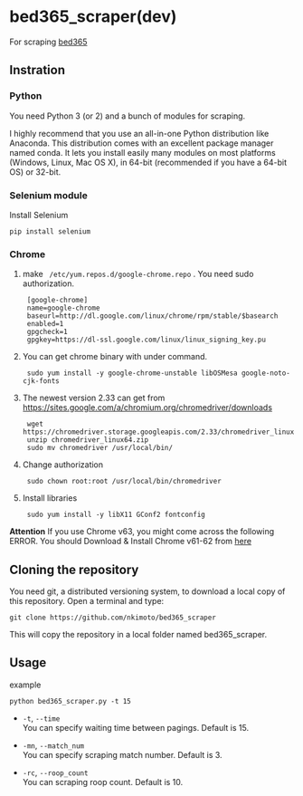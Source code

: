 # bed365_scraper(dev)

For scraping [bed365](https://www.bet365.com/)

## Instration

### Python
You need Python 3 (or 2) and a bunch of modules for scraping.

I highly recommend that you use an all-in-one Python distribution like Anaconda. This distribution comes with an excellent package manager named conda. It lets you install easily many modules on most platforms (Windows, Linux, Mac OS X), in 64-bit (recommended if you have a 64-bit OS) or 32-bit.


### Selenium module
Install Selenium
```
pip install selenium
```


### Chrome
1. make ` /etc/yum.repos.d/google-chrome.repo` . You need sudo authorization.

        [google-chrome]
        name=google-chrome
        baseurl=http://dl.google.com/linux/chrome/rpm/stable/$basearch
        enabled=1
        gpgcheck=1
        gpgkey=https://dl-ssl.google.com/linux/linux_signing_key.pu

1. You can get chrome binary with under command.

        sudo yum install -y google-chrome-unstable libOSMesa google-noto-cjk-fonts

1. The newest version 2.33 can get from https://sites.google.com/a/chromium.org/chromedriver/downloads 

        wget https://chromedriver.storage.googleapis.com/2.33/chromedriver_linux64.zip
        unzip chromedriver_linux64.zip
        sudo mv chromedriver /usr/local/bin/

1. Change authorization

        sudo chown root:root /usr/local/bin/chromedriver

1. Install libraries

        sudo yum install -y libX11 GConf2 fontconfig


**Attention**
If you use Chrome v63, you might come across the following ERROR.
You should Download & Install Chrome v61-62 from [here](https://www.slimjet.com/chrome/google-chrome-old-version.php)


## Cloning the repository

You need git, a distributed versioning system, to download a local copy of this repository. Open a terminal and type:
```
git clone https://github.com/nkimoto/bed365_scraper
```
This will copy the repository in a local folder named bed365_scraper.

## Usage
example
```
python bed365_scraper.py -t 15 
```

- `-t`, `--time`  
You can specify waiting time between pagings. Default is 15.

- `-mn`, `--match_num`  
You can specify scraping match number. Default is 3.

- `-rc`, `--roop_count`  
You can scraping roop count. Default is 10.
